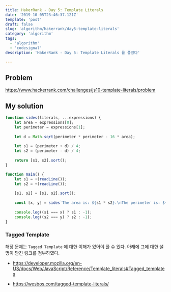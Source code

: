 ```yaml
---
title: HakerRank - Day 5: Template Literals
date: '2019-10-05T23:46:37.121Z'
template: 'post'
draft: false
slug: 'algorithm/hakerrank/day5-template-literals'
category: 'algorithm'
tags:
  - 'algorithm'
  - 'codesignal'
description: 'HakerRank - Day 5: Template Literals 를 풀었다'

---
```


## Problem

https://www.hackerrank.com/challenges/js10-template-literals/problem

## My solution

```javascript
function sides(literals, ...expressions) {
    let area = expressions[0];
    let perimeter = expressions[1];
    
    let d = Math.sqrt(perimeter * perimeter - 16 * area);
    
    let s1 = (perimeter + d) / 4;
    let s2 = (perimeter - d) / 4;
    
    return [s1, s2].sort();
}

function main() {
    let s1 = +(readLine());
    let s2 = +(readLine());
    
    [s1, s2] = [s1, s2].sort();
    
    const [x, y] = sides`The area is: ${s1 * s2}.\nThe perimeter is: ${2 * (s1 + s2)}.`;
    
    console.log((s1 === x) ? s1 : -1);
    console.log((s2 === y) ? s2 : -1);
}
```

### Tagged Template

해당 문제는 `Tagged Template` 에 대한 이해가 있어야 풀 수 있다. 아래에 그에 대한 설명이 담긴 링크를 첨부하였다.

- https://developer.mozilla.org/en-US/docs/Web/JavaScript/Reference/Template_literals#Tagged_templates

- https://wesbos.com/tagged-template-literals/